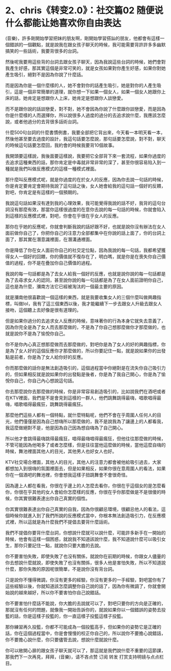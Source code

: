 # 2、chris《转变2.0》：社交篇02 随便说什么都能让她喜欢你自由表达

(音樂)，許多剛開始學習把妹的朋友啊，剛開始學習搭訕的朋友，他都會有這樣一個錯誤的一個觀點，就是說我在跟女孩子聊天的時候，我可能需要背許許多多幽默搞笑的一些話術，我要背很多的台詞。

然後呢我要用這些背的台詞去跟女孩子聊天，因為我說這些台詞的時候，她們會對我產生好感，那其實這個是非常可笑的，就是女孩如果對你產生好感，如果你對她產生吸引，絕對不是因為你說了什麼話。

而是因為你是一個什麼樣的人，她不會對你的話產生吸引，她是對你的人產生吸引，這是一個非常簡單的道理，就你想一下如果一個女人，如果一個女人她跟你上床的話，她肯定是想跟你人上床，她肯定是想跟你人談戀愛。

而不是跟你說的話談戀愛，對不對，她不會因為你說了什麼跟你談戀愛，而是因為你是什麼樣的人而選擇你，所以說很多人過度的過分的去追求說什麼，我應該怎麼說，或者他過分的去背很多話術台詞。

什麼500句台詞的什麼書慣例書，我要全部把它背出來，今天看一本明天看一本，然後他甚至要去過度的設計，我這句話要怎麼說，那句話要怎麼說，對不對，聊天的時候這句話要怎麼回，我約會的時候我要背10個故事。

我開頭要這樣說，我後面要這樣說，我要把它全部背下來一套流程，如果你過度的去追求這種東西的話，那你肯定是中毒就非常非常的深了，甚至你很容易陷入到一種就是我們叫做反應模式的這樣一種模式裡面。

那什麼叫反應模式呢，就是你過度的在於女人的反應，因為你去說一句話的時候，你是肯定要肯定會期待我說了這句話之後，女人她會給我的這句話一個好的反饋，對吧，你肯定是有這樣的一個預期的。

我說這句話如果沒有達到我的心理效果，我可能覺得我說的話不好，我背的這句台詞沒有那麼有效，那當你這樣很過度的在意你去說的每一句話的時候，你就會陷入到這樣的反應模式裡，對吧，你會在乎很在乎女人的反應。

那你在乎她的反應呢，你就會判斷我說的話好跟不好，也就是說你沒有辦法在女人面前做你自己了，你把你自己的注意力全部都集中在你說的話上面了，你的台詞上面了，那其實在潛意識裡面，在潛溝通裡面。

你是降低了你在女人面前你自己的社交定位點，因為我說的每一句話，我都希望獲得女人一個好的回饋，你的價值就不復存在了，明白嗎，就是你是在喪失你自己價值的過程，你不是在疊加你自己價值的過程。

我說的每一句話都是為了去女人給我一個好的反應，也就是說你說的每一句話都是為了去尋求女人的認同，甚至說你說的每一句話都是為了在女人面前證明你自己，這也是為什麼，瀰南方法它已經被淘汰的一個最主要的原因。

就是瀰南他很喜歡說一個這樣的東西，就是我要收集女人的三個什麼叫做興趣指標，叫做IoI，我有了這三個東西以後，我才能繼續下一步去跟女人升級去跟女人接吻，這個聽上去好像是很有道理的。

但是如果你過分的去追求女人反應的時候，意味著你的行為本身它就失去意義了，因為你完全是為了女人而去那麼做的，不是為了你自己想那麼做你才那麼做的，也就是說你不是為了愉悅你自己。

你不是你內心真正想那麼做而去那麼做的，對吧你是為了女人的好的興趣指標，你是為了女人好的這個反應你才那麼做的，所以你要記住一點，就是說如果你的出發點是前者，你是為了女人給你好的反應。

你而那麼做的話你是無法創造吸引的，這個過程當中你絕對是在流失你自己吸引力的，但如果相反就是說如果你的出發點是後者，你是為了我自己開心，你是為了愉悅你自己，你自己內心想說這句話。

你去那麼說你去那麼做的時候，你是非常容易創造吸引的，比如說我們在酒吧或者在KTV裡面，我們是不是會見到這樣的一群人，他們跳舞跳得最嗨，唱歌唱得最嗨，唱歌唱得最瘋狂，跳舞跳得最瘋狂。

那麼他們這些人都有一個特點，就什麼特點呢，他們不會在乎周圍人任何人的目光，他們僅僅是因為自己想嗨所以那麼做的，我不是說我為了讓邊上的人都看我，我這麼做絕對不是，他是因為自己因為想自嗨為了自己開心。

所以他才會跳得最嗨跳得最瘋狂，唱得最嗨唱得最瘋狂，但他往往那麼做的時候，不管可能因為他喝多了或者怎麼樣，但是往往當他這麼做的時候，當他這麼自嗨的時候，舞池裡面其他人的目光，其他男人也好女人也好。

KTV社交場合裡面，其他人的目光，其他人的注意力都會被他給吸引過去，大家都想加入到很嗨的氛圍裡面去，但是如果相反，如果你很在意周圍人的看法，如果你在一個酒吧的舞池裡，你會想我這樣子扭跳舞會不會很奇怪。

因為邊上人都在看我，你很在乎邊上的人怎麼去看你，你很在乎這個女的是怎麼看你，你很在乎其他的女人會給你怎麼樣的反應，你很在乎你那麼做是不是很傻的時候，你其實很難表達出你自己真實的個性。

你其實很難表達出你自己真實的自我，因為你很顧忌環境，很顧忌他人的看法，這個時候你就進入到了我們所說的反應模式當中，你根本無法創造吸引力，在反應模式裡，所以這就是為什麼我們不提倡去要背什麼話術。

我們不提倡你要背什麼台詞，你想說什麼就可以說什麼，可能許多新手在一開始的時候，他會有這樣一個困惑，就說我不知道該說什麼，我不知道說什麼可以吸引女生，那你只要記住一點，就說你只要大膽的去說。

你不要害怕失敗，即使失敗了也沒有關係，就說你在前期的時候，你跟女人儘量的你去想說什麼就說，即使失敗了也沒有關係，很多人他是害怕失敗，所以不知道說什麼，那你失敗的原因呢很簡單，不是說你沒有背台詞。

只是說你不懂得微調，你沒有更多的經驗，你沒有更多的一手經驗，對吧當你有了這些經驗以後，你就知道該怎麼調整你自己說的話了，因為你有微調了，你就會開始說的越來越好，所以你不要害怕你自己說錯話。

你不要害怕什麼話不能說，你大膽的去說就可以了，對吧只要你的方向是正確的，那就沒有任何的問題，就像我一開始告訴你的，就說如果你以一個錯誤的姿勢去投籃的話，你是這樣子投籃的，你一直這樣子投籃這樣子投籃。

那你練習再久投籃，你都不可能成為一個投籃高手，但如果你的姿勢它是正確的話，你在這個過程當中，你是會慢慢的校正你自己的，所以說你不要擔心說錯話，你不要擔心說什麼，你只要儘管去說，想說什麼就說什麼。

你可以敞開心扉的跟女孩子聊天就可以了，那這就是我們說什麼不重要的這節課，那我們下一次再見，拜拜，(音樂)，请不吝点赞 订阅 转发 打赏支持明镜与点点栏目。

